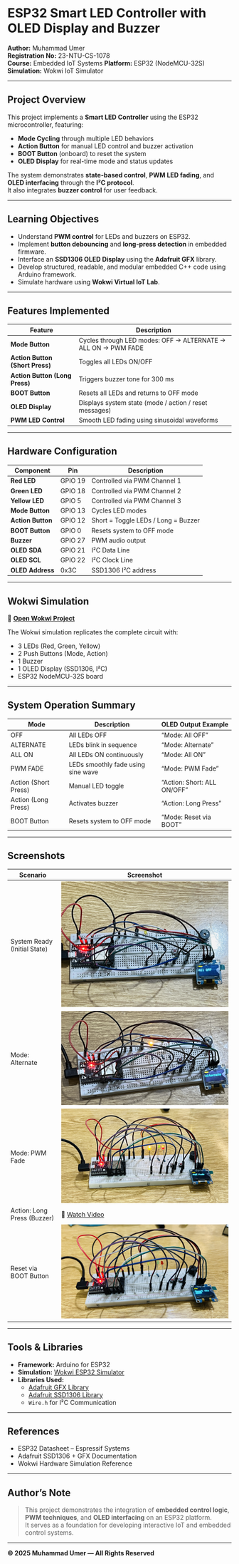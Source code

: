 # ESP32 Smart LED Controller with OLED Display and Buzzer

**Author:** Muhammad Umer   
**Registration No:** 23-NTU-CS-1078  
**Course:** Embedded IoT Systems
**Platform:** ESP32 (NodeMCU-32S)  
**Simulation:** Wokwi IoT Simulator  

---

## Project Overview

This project implements a **Smart LED Controller** using the ESP32 microcontroller, featuring:
- **Mode Cycling** through multiple LED behaviors  
- **Action Button** for manual LED control and buzzer activation  
- **BOOT Button** (onboard) to reset the system  
- **OLED Display** for real-time mode and status updates  

The system demonstrates **state-based control**, **PWM LED fading**, and **OLED interfacing** through the **I²C protocol**.  
It also integrates **buzzer control** for user feedback.

---

## Learning Objectives

- Understand **PWM control** for LEDs and buzzers on ESP32.  
- Implement **button debouncing** and **long-press detection** in embedded firmware.  
- Interface an **SSD1306 OLED Display** using the **Adafruit GFX** library.  
- Develop structured, readable, and modular embedded C++ code using Arduino framework.  
- Simulate hardware using **Wokwi Virtual IoT Lab**.

---

## Features Implemented

| Feature | Description |
|----------|--------------|
| **Mode Button** | Cycles through LED modes: OFF → ALTERNATE → ALL ON → PWM FADE |
| **Action Button (Short Press)** | Toggles all LEDs ON/OFF |
| **Action Button (Long Press)** | Triggers buzzer tone for 300 ms |
| **BOOT Button** | Resets all LEDs and returns to OFF mode |
| **OLED Display** | Displays system state (mode / action / reset messages) |
| **PWM LED Control** | Smooth LED fading using sinusoidal waveforms |

---

## Hardware Configuration

| Component | Pin | Description |
|------------|-----|-------------|
| **Red LED** | GPIO 19 | Controlled via PWM Channel 1 |
| **Green LED** | GPIO 18 | Controlled via PWM Channel 2 |
| **Yellow LED** | GPIO 5 | Controlled via PWM Channel 3 |
| **Mode Button** | GPIO 13 | Cycles LED modes |
| **Action Button** | GPIO 12 | Short = Toggle LEDs / Long = Buzzer |
| **BOOT Button** | GPIO 0 | Resets system to OFF mode |
| **Buzzer** | GPIO 27 | PWM audio output |
| **OLED SDA** | GPIO 21 | I²C Data Line |
| **OLED SCL** | GPIO 22 | I²C Clock Line |
| **OLED Address** | 0x3C | SSD1306 I²C address |

---

## Wokwi Simulation

🔗 **[Open Wokwi Project](https://wokwi.com/projects/445755586164651009)**

The Wokwi simulation replicates the complete circuit with:
- 3 LEDs (Red, Green, Yellow)  
- 2 Push Buttons (Mode, Action)  
- 1 Buzzer  
- 1 OLED Display (SSD1306, I²C)  
- ESP32 NodeMCU-32S board  

---


## System Operation Summary

| Mode | Description | OLED Output Example |
|------|--------------|---------------------|
| OFF | All LEDs OFF | “Mode: All OFF” |
| ALTERNATE | LEDs blink in sequence | “Mode: Alternate” |
| ALL ON | All LEDs ON continuously | “Mode: All ON” |
| PWM FADE | LEDs smoothly fade using sine wave | “Mode: PWM Fade” |
| Action (Short Press) | Manual LED toggle | “Action: Short: ALL ON/OFF” |
| Action (Long Press) | Activates buzzer | “Action: Long Press” |
| BOOT Button | Resets system to OFF mode | “Mode: Reset via BOOT” |

---

## Screenshots

| Scenario | Screenshot |
|-----------|-------------|
| System Ready (Initial State) | ![System Ready](screenshots/ready.JPG) |
| Mode: Alternate | ![Alternate Mode](screenshots/alternate.JPG) |
| Mode: PWM Fade | ![PWM Fade](screenshots/pwm_fade.JPG) |
| Action: Long Press (Buzzer) | 🎥 [Watch Video](screenshots/long_press.mp4) |
| Reset via BOOT Button | ![Reset](screenshots/reset.JPG) |

---

## Tools & Libraries

- **Framework:** Arduino for ESP32  
- **Simulation:** [Wokwi ESP32 Simulator](https://wokwi.com)  
- **Libraries Used:**
  - [Adafruit GFX Library](https://github.com/adafruit/Adafruit-GFX-Library)
  - [Adafruit SSD1306 Library](https://github.com/adafruit/Adafruit_SSD1306)
  - `Wire.h` for I²C Communication

---

## References

- ESP32 Datasheet – Espressif Systems  
- Adafruit SSD1306 + GFX Documentation  
- Wokwi Hardware Simulation Reference  

---

## Author’s Note

> This project demonstrates the integration of **embedded control logic**, **PWM techniques**, and **OLED interfacing** on an ESP32 platform.  
> It serves as a foundation for developing interactive IoT and embedded control systems.

---

**© 2025 Muhammad Umer — All Rights Reserved**



